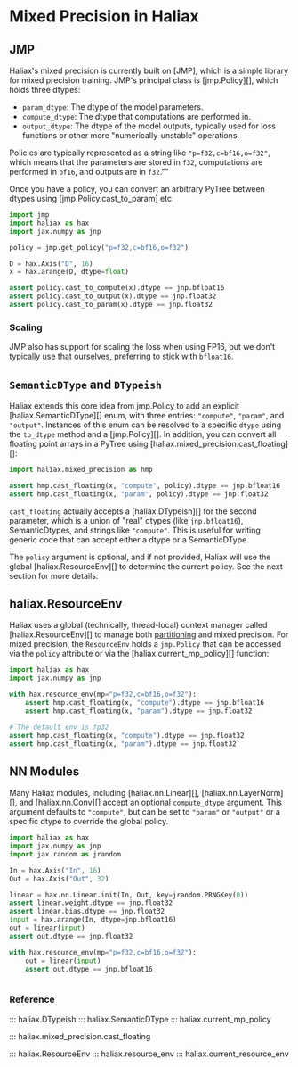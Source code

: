 # Mixed Precision in Haliax

## JMP

Haliax's mixed precision is currently built on [JMP], which is a simple library for mixed precision training.
JMP's principal class is [jmp.Policy][], which holds three dtypes:

* `param_dtype`: The dtype of the model parameters.
* `compute_dtype`: The dtype that computations are performed in.
* `output_dtype`: The dtype of the model outputs, typically used for loss functions or other more "numerically-unstable" operations.

Policies are typically represented as a string like `"p=f32,c=bf16,o=f32"`, which means that the parameters are stored in `f32`, computations are performed in `bf16`, and outputs are in `f32`.""

Once you have a policy, you can convert an arbitrary PyTree between dtypes using [jmp.Policy.cast_to_param] etc.

```python
import jmp
import haliax as hax
import jax.numpy as jnp

policy = jmp.get_policy("p=f32,c=bf16,o=f32")

D = hax.Axis("D", 16)
x = hax.arange(D, dtype=float)

assert policy.cast_to_compute(x).dtype == jnp.bfloat16
assert policy.cast_to_output(x).dtype == jnp.float32
assert policy.cast_to_param(x).dtype == jnp.float32
```

### Scaling

JMP also has support for scaling the loss when using FP16, but we don't typically use that ourselves, preferring
to stick with `bfloat16`.

## `SemanticDType` and `DTypeish`

Haliax extends this core idea from jmp.Policy to add an explicit [haliax.SemanticDType][] enum,
with three entries: `"compute"`, `"param"`, and `"output"`. Instances of this enum can be
resolved to a specific `dtype` using the `to_dtype` method and a [jmp.Policy][].
In addition, you can convert all floating point arrays in a PyTree using [haliax.mixed_precision.cast_floating][]:

```python
import haliax.mixed_precision as hmp

assert hmp.cast_floating(x, "compute", policy).dtype == jnp.bfloat16
assert hmp.cast_floating(x, "param", policy).dtype == jnp.float32
```

`cast_floating` actually accepts a [haliax.DTypeish][] for the second parameter,
which is a union of "real" dtypes (like `jnp.bfloat16`), SemanticDtypes, and strings like `"compute"`.
This is useful for writing generic code that can accept either a dtype or a SemanticDType.

The `policy` argument is optional, and if not provided, Haliax will use the global [haliax.ResourceEnv][] to
determine the current policy. See the next section for more details.


## haliax.ResourceEnv

Haliax uses a global (technically, thread-local) context manager called [haliax.ResourceEnv][] to manage
both [partitioning](partitioning.md) and mixed precision. For mixed precision, the `ResourceEnv` holds a
`jmp.Policy` that can be accessed via the `policy` attribute or via the [haliax.current_mp_policy][] function:

```python
import haliax as hax
import jax.numpy as jnp

with hax.resource_env(mp="p=f32,c=bf16,o=f32"):
    assert hmp.cast_floating(x, "compute").dtype == jnp.bfloat16
    assert hmp.cast_floating(x, "param").dtype == jnp.float32

# The default env is fp32
assert hmp.cast_floating(x, "compute").dtype == jnp.float32
assert hmp.cast_floating(x, "param").dtype == jnp.float32
```



## NN Modules

Many Haliax modules, including [haliax.nn.Linear][], [haliax.nn.LayerNorm][], and [haliax.nn.Conv][] accept
an optional `compute_dtype` argument. This argument defaults to `"compute"`, but can be set to `"param"` or
`"output"` or a specific dtype to override the global policy.

```python
import haliax as hax
import jax.numpy as jnp
import jax.random as jrandom

In = hax.Axis("In", 16)
Out = hax.Axis("Out", 32)

linear = hax.nn.Linear.init(In, Out, key=jrandom.PRNGKey(0))
assert linear.weight.dtype == jnp.float32
assert linear.bias.dtype == jnp.float32
input = hax.arange(In, dtype=jnp.bfloat16)
out = linear(input)
assert out.dtype == jnp.float32

with hax.resource_env(mp="p=f32,c=bf16,o=f32"):
    out = linear(input)
    assert out.dtype == jnp.bfloat16



```










### Reference

::: haliax.DTypeish
::: haliax.SemanticDType
::: haliax.current_mp_policy

::: haliax.mixed_precision.cast_floating


::: haliax.ResourceEnv
::: haliax.resource_env
::: haliax.current_resource_env
